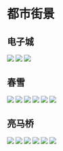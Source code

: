 # 都市街景

## 电子城

<div class="album-wrap">
    <img src="/xiangce/bez/1.jpg" class="medium-zoom-image"/>
    <img src="/xiangce/bez/2.jpg" class="medium-zoom-image"/>
    <img src="/xiangce/bez/3.jpg" class="medium-zoom-image"/>   
</div>

## 春雪

<div class="album-wrap">
    <img src="/xiangce/snow/1.jpg" class="medium-zoom-image"/>
    <img src="/xiangce/snow/2.jpg" class="medium-zoom-image"/>
    <img src="/xiangce/snow/3.jpg" class="medium-zoom-image"/>
    <img src="/xiangce/snow/4.jpg" class="medium-zoom-image"/>
    <img src="/xiangce/snow/5.jpg" class="medium-zoom-image"/>
    <img src="/xiangce/snow/6.jpg" class="medium-zoom-image"/>
</div>

## 亮马桥

<div class="album-wrap">
    <img src="/xiangce/liang/1.jpg" class="medium-zoom-image"/>
    <img src="/xiangce/liang/2.jpg" class="medium-zoom-image"/>
    <img src="/xiangce/liang/3.jpg" class="medium-zoom-image"/>
    <img src="/xiangce/liang/4.jpg" class="medium-zoom-image"/>
    <img src="/xiangce/liang/5.jpg" class="medium-zoom-image"/>
    <img src="/xiangce/liang/6.jpg" class="medium-zoom-image"/>
</div>
